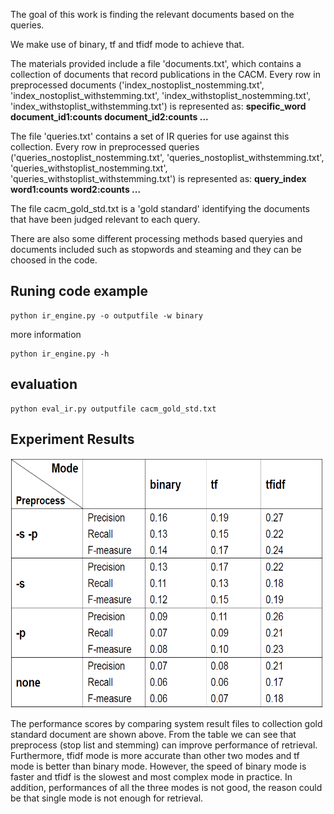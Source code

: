 The goal of this work is finding the relevant documents based on the queries.

We make use of binary, tf and tfidf mode to achieve that.

The materials provided include a file 'documents.txt', which contains a collection of documents that record publications in the CACM.
Every row in preprocessed documents ('index_nostoplist_nostemming.txt', 'index_nostoplist_withstemming.txt', 'index_withstoplist_nostemming.txt', 'index_withstoplist_withstemming.txt') is represented as: **specific_word document_id1:counts document_id2:counts ...**

The file 'queries.txt' contains a set of IR queries for use against this collection.
Every row in preprocessed queries ('queries_nostoplist_nostemming.txt', 'queries_nostoplist_withstemming.txt', 'queries_withstoplist_nostemming.txt', 'queries_withstoplist_withstemming.txt') is represented as: **query_index word1:counts word2:counts ...**

The file cacm_gold_std.txt is a 'gold standard' identifying the documents that have been judged relevant to each query.

There are also some different processing methods based queryies and documents included such as stopwords and steaming and they can be choosed in the code.

## Runing code example
```
python ir_engine.py -o outputfile -w binary
```
more information 
```
python ir_engine.py -h
```

## evaluation
```
python eval_ir.py outputfile cacm_gold_std.txt
```

## Experiment Results
<img src="https://github.com/kenyonke/NLP/blob/master/Document%20Retrieval/results.png" width="500" height="400">

The performance scores by comparing system result files to collection gold standard document are shown above. From the table we can see that preprocess (stop list and stemming) can improve performance of retrieval. Furthermore, tfidf mode is more accurate than other two modes and tf mode is better than binary mode. However, the speed of binary mode is faster and tfidf is the slowest and most complex mode in practice. In addition, performances of all the three modes is not good, the reason could be that single mode is not enough for retrieval.
